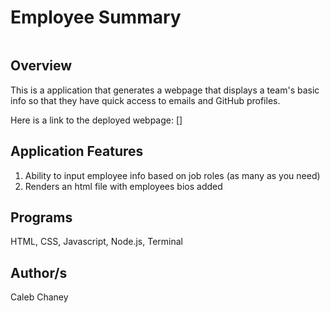# Employee Summary

![]()

## Overview
This is a application that generates a webpage that displays a team's basic info so that they have quick access to emails and GitHub profiles.

Here is a link to the deployed webpage: []


## Application Features
1) Ability to input employee info based on job roles (as many as you need)
2) Renders an html file with employees bios added


## Programs 
HTML, CSS, Javascript, Node.js, Terminal

## Author/s
Caleb Chaney
